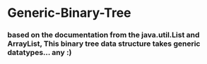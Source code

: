 # Generic-Binary-Tree
### based on the documentation from the java.util.List and ArrayList, This binary tree data structure takes generic datatypes... any :) ###
